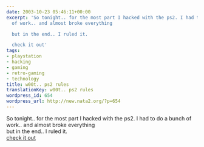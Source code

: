 ```yaml
---
date: 2003-10-23 05:46:11+00:00
excerpt: 'So tonight.. for the most part I hacked with the ps2. I had to do a bunch
  of work.. and almost broke everything

  but in the end.. I ruled it.

  check it out'
tags:
- playstation
- hacking
- gaming
- retro-gaming
- technology
title: w00t.. ps2 rules
translationKey: w00t.. ps2 rules
wordpress_id: 654
wordpress_url: http://new.nata2.org/?p=654
---
```


So tonight.. for the most part I hacked with the ps2. I had to do a bunch of work.. and almost broke everything<br/>
but in the end.. I ruled it.<Br>
<a href="http://ironkungfu.com/wiki/index.php/PlaystationTwo">check it out</a>
